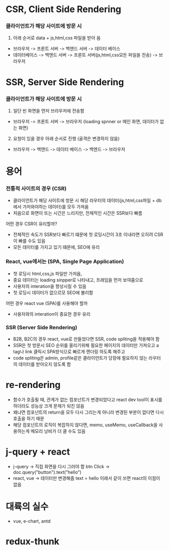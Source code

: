 # CSR, Client Side Rendering

### 클라이언트가 해당 사이트에 방문 시

1. 아래 순서로 data + js,html,css 파일을 받아 옴

- 브라우저 -> 프론트 서버 -> 백엔드 서버 -> 데이터 베이스
- 데이터베이스 -> 백엔드 서버 -> 프론트 서버(js,html,css모든 파일을 전송) -> 브라우저

# SSR, Server Side Rendering

### 클라이언트가 해당 사이트에 방문 시

1. 일단 빈 화면을 먼저 브라우저에 전송함

- 브라우저 -> 프론트 서버 -> 브라우저 (loading spnner or 메인 화면, 데이터가 없는 화면)

2. 요청이 있을 경우 아래 순서로 진행 (골격은 변경하지 않음)

- 브라우저 -> 백엔드 -> 데이터 베이스 -> 백엔드 -> 브라우저

# 용어

### 전통적 사이트의 경우 (CSR)

- 클라이언트가 해당 사이트에 방문 시 해당 라우터의 데이터(js,html,css파일 + db에서 가저와야하는 데이터)를 모두 가져옴
- 처음으로 화면이 뜨는 시간은 느리지만, 전체적인 시간은 SSR보다 빠름

어떤 경우 CSR이 유리할까?

- 전체적인 속도가 SSR보다 빠르기 떄문에 첫 로딩시간이 3초 이내라면 오히려 CSR이 빠를 수도 있음
- 모든 데이터를 가지고 있기 떄문에, SEO에 유리

### React, vue에서는 (SPA, Single Page Application)

- 첫 로딩시 html,css,js 파일만 가저옴,
- 중요 데이터는 loading sinpper로 나타내고, 프래임을 먼저 보여줌으로
- 사용자의 interation을 향상시킬 수 있음
- 첫 로딩시 데이터가 없으르모 SEO에 불리함

어떤 경우 react vue (SPA)를 사용해야 할까

- 사용자와의 interation이 중요한 경우 유리

### SSR (Server Side Rendering)

- B2B, B2C의 경우 react, vue로 만들었다면 SSR, code spliting을 적용해야 함
- SSR은 첫 방문시 SEO 순위를 올리기위해 필요한 페이지의 데이터만 가져오고 a tag나 link 클릭시 SPA방식으로 빠르게 랜더링 하도록 해주고
- code spliting은 admin, profile같은 클라이언트가 당장에 필요하지 않는 라우터의 데이터를 받아오지 않도록 함

# re-rendering

- 함수가 호출될 때, 관계가 없는 컴포넌트가 변경되었다고 react dev tool이 표시를 하더라도 성능상 크게 문제가 되진 않음
- 왜냐면 컴포넌트의 return을 모두 다시 그리는게 아니라 변경된 부분이 없다면 다시 호출을 하기 때문
- 해당 컴포넌트의 로직이 복잡하지 않다면, memo, useMemo, useCallback을 사용하는게 메모리 낭비가 더 클 수도 있음

# j-query + react

- j-query -> 직접 화면을 다시 그러야 함 btn Click -> doc.query("button").text("hello")
- react, vue -> 데이터만 변경해줌 text = hello 이래서 같이 쓰면 react의 이점이 없음

# 대륙의 실수

- vue, e-chart, antd

# redux-thunk

